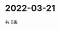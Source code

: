# 2022-03-21
  共 0条

  <!-- BEGIN -->
  <!-- 最后更新时间Mon Mar 21 2022 07:06:23 GMT+0000 (Coordinated Universal Time) -->
  
  <!-- END -->
  
  